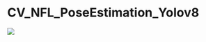 # CV_NFL_PoseEstimation_Yolov8

<img src="https://user-images.githubusercontent.com/115054808/227842373-2f62118e-8263-4238-8489-c5513d5038b2.mp4">


